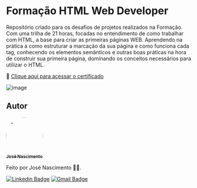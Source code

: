 # Formação HTML Web Developer
Repositório criado para os desafios de projetos realizados na Formação. Com uma trilha de 21 horas, focadas no entendimento de como trabalhar com HTML, a base para criar as primeiras páginas WEB. Aprendendo na prática a como estruturar a marcação da sua página e como funciona cada tag, conhecendo os elementos semânticos e outras boas práticas na hora de construir sua primeira página, dominando os conceitos necessários para utilizar o HTML.

🔗 [Clique aqui para acessar o certificado](https://www.dio.me/certificate/3C52D48E/share)

![image](https://hermes.digitalinnovation.one/tracks/62ed1f1d-8d76-4bbc-905f-e73d20cb82f5.png)

## Autor

<a href="https://www.linkedin.com/in/jose-nascimento1/">
 <img style="border-radius: 50%;" src="https://avatars.githubusercontent.com/u/120229130?v=4" width="100px;" alt=""/>
 <br />
 <sub><b>José Nascimento</b></sub></a> <a href="https://www.linkedin.com/in/jose-nascimento1/" title="LinkedIn"></a>
 
Feito por José Nascimento 👨‍💻.

[![Linkedin Badge](https://img.shields.io/badge/-José-blue?style=flat-square&logo=Linkedin&logoColor=white&link=https://www.linkedin.com/in/jose-nascimento1/)](https://www.linkedin.com/in/jose-nascimento1/)
[![Gmail Badge](https://img.shields.io/badge/-jose.clemerson1903@gmail.com-c14438?style=flat-square&logo=Gmail&logoColor=white&link=mailto:jose.clemerson1903@gmail.com)](mailto:jose.clemerson1903@gmail.com)
